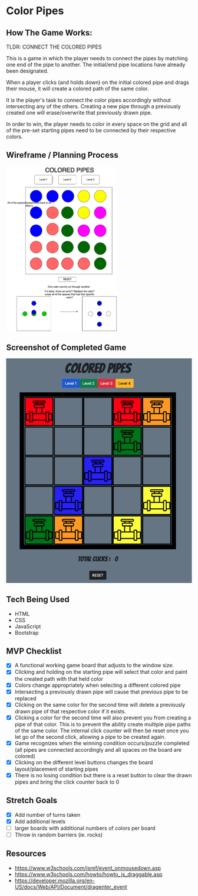 # **Color Pipes**

## **How The Game Works:**
TLDR: CONNECT THE COLORED PIPES

This is a game in which the player needs to connect the pipes by matching one end of the pipe to another. The initial/end pipe locations have already been designated. 

When a player clicks (and holds down) on the initial colored pipe and drags their mouse, it will create a colored path of the same color.

It is the player's task to connect the color pipes accordingly without intersecting any of the others. Creating a new pipe through a previously created one will erase/overwrite that previously drawn pipe.

In order to win, the player needs to color in every space on the grid and all of the pre-set starting pipes need to be connected by their respective colors.

## Wireframe / Planning Process
<img src="./img/wireframe.png" alt="wireframe" width="300"/>

## Screenshot of Completed Game
![](./img/firstproject.png)

## **Tech Being Used**
- HTML
- CSS
- JavaScript
- Bootstrap

## **MVP Checklist**
- [x] A functional working game board that adjusts to the window size.
- [x] Clicking and holding on the starting pipe will select that color and paint the created path with that held color
- [x] Colors change appropriately when selecting a different colored pipe
- [x] Intersecting a previously drawn pipe will cause that previous pipe to be replaced
- [x] Clicking on the same color for the second time will delete a previously drawn pipe of that respective color if it exists. 
- [x] Clicking a color for the second time will also prevent you from creating a pipe of that color. This is to prevent the ability create multiple pipe paths of the same color. The internal click counter will then be reset once you let go of the second click, allowing a pipe to be created again.
- [x] Game recognizes when the winning condition occurs/puzzle completed (all pipes are connected accordingly and all spaces on the board are colored)
- [x] Clicking on the different level buttons changes the board layout/placement of starting pipes
- [x] There is no losing condition but there is a reset button to clear the drawn pipes and bring the click counter back to 0

## **Stretch Goals**
- [x] Add number of turns taken
- [x] Add additional levels
- [ ] larger boards with additional numbers of colors per board
- [ ] Throw in random barriers (ie. rocks)

## **Resources**
- https://www.w3schools.com/jsref/event_onmousedown.asp
- https://www.w3schools.com/howto/howto_js_draggable.asp
- https://developer.mozilla.org/en-US/docs/Web/API/Document/dragenter_event